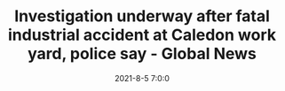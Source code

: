 ---
"title": "Investigation underway after fatal industrial accident at Caledon work yard, police say - Global News"
"date": "2021-8-5 7:0:0"
"feed_name": "GOOGLENEWSINDUSTRIAL"
"feed_website": "https://news.google.com/search?q=industrial%2Bincident&hl=en-US&gl=US&ceid=US:en"
"feed_rss": "https://news.google.com/rss/search?q=industrial%2Bincident&hl=en-US&gl=US&ceid=US:en"
"link": "https://globalnews.ca/news/8088618/caledon-work-yard-fatal-industrial-accident/"
"file": "_posts/2021-1-1-c9a51ca910c149443c27fd3a033b9cb3646d0ba3.md"
"accident": "1"
"drilling": "0"
"dead": "1"
"injured": "0"
---